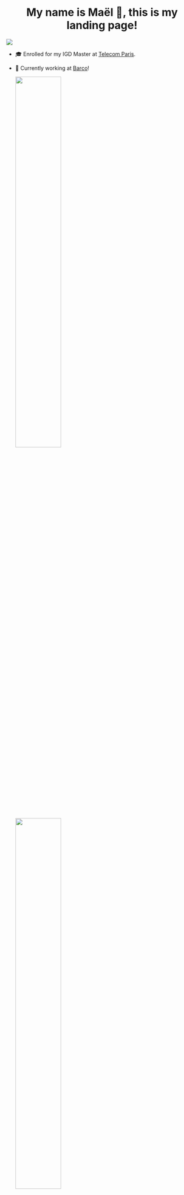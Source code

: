 <h1 align="center"> My name is Maël 🔭, this is my landing page! </h1>

![](https://komarev.com/ghpvc/?username=Skyepulse)

<!--
**Skyepulse/Skyepulse** is a ✨ _special_ ✨ repository because its `README.md` (this file) appears on your GitHub profile.

Here are some ideas to get you started:

- 🔭 I’m currently working on ...
- 🌱 I’m currently learning ...
- 👯 I’m looking to collaborate on ...
- 🤔 I’m looking for help with ...
- 💬 Ask me about ...
- 📫 How to reach me: ...
- 😄 Pronouns: ...
- ⚡ Fun fact: ...
-->

- 🎓 Enrolled for my IGD Master at [Telecom Paris](https://www.telecom-paris.fr/).
- 🌱 Currently working at [Barco](https://www.barco.com/en)!

  <img height="50%" width="auto" src ="https://github-readme-stats.vercel.app/api?username=Skyepulse&show_icons=true&count_private=true&theme=tokyonight&hide_border=true&hide=stars&bg_color=00000000&rank_icon=github">
  <img height="50%" width="auto" src ="https://github-readme-stats.vercel.app/api/top-langs/?username=Skyepulse&layout=compact&hide_border=true&theme=tokyonight&bg_color=00000000&langs_count=6&hide=jupyter%20notebook,tex,css,php">

---
### Check out my new [portfolio website](https://skyepulse.github.io) !

---

### 🚀 Check Out My Latest Project!

**🧠 Convolutional Neural Network Visualizer**  
An interactive tool to **see animated inferences** and explore the **inner workings** of a CNN with a BabylonJS Scene.

🔗 [**Click Here to Try It Live**](https://www.008032025.xyz)

---

### 🎨 Latest Images Drawn by users of the Visualizer

<div style="display: flex; justify-content: center; gap: 10px; flex-wrap: wrap;">
  <img src="https://www.008032025.xyz/api/random_image?t=1758182487" alt="Random Image" width="200"/>
  <img src="https://www.008032025.xyz/api/random_image?t=1758164846" alt="Random Image" width="200"/>
  <img src="https://www.008032025.xyz/api/random_image?t=1758177182" alt="Random Image" width="200"/>
  <img src="https://www.008032025.xyz/api/random_image?t=1758176793" alt="Random Image" width="200"/>
  <img src="https://www.008032025.xyz/api/random_image?t=1758176974" alt="Random Image" width="200"/>
  <img src="https://www.008032025.xyz/api/random_image?t=1758177343" alt="Random Image" width="200"/>
  <img src="https://www.008032025.xyz/api/random_image?t=1758175436" alt="Random Image" width="200"/>
  <img src="https://www.008032025.xyz/api/random_image?t=1758187149" alt="Random Image" width="200"/>
</div>



> ✏️ These are selected by random among the the most recent images drawn by users and used as inputs in the live CNN visualizer above — updating in real time as people interact with it!

---
